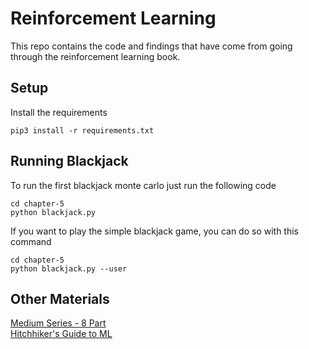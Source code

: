 Reinforcement Learning
============================

This repo contains the code and findings that have come from going through the reinforcement learning book.

## Setup

Install the requirements

    pip3 install -r requirements.txt

## Running Blackjack

To run the first blackjack monte carlo just run the following code

    cd chapter-5
    python blackjack.py

If you want to play the simple blackjack game, you can do so with this command

    cd chapter-5
    python blackjack.py --user

## Other Materials

[Medium Series - 8 Part](https://medium.com/@awjuliani/super-simple-reinforcement-learning-tutorial-part-1-fd544fab149)  
[Hitchhiker's Guide to ML](https://medium.freecodecamp.org/the-hitchhikers-guide-to-machine-learning-algorithms-in-python-bfad66adb378)  

